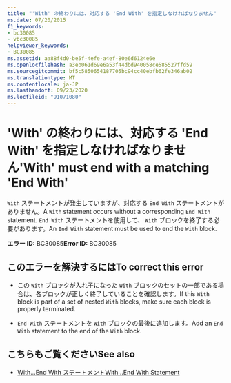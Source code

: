 ```yaml
---
title: "'With' の終わりには、対応する 'End With' を指定しなければなりません"
ms.date: 07/20/2015
f1_keywords:
- bc30085
- vbc30085
helpviewer_keywords:
- BC30085
ms.assetid: aa88f4d0-be5f-4efe-a4ef-80e6d6124e6e
ms.openlocfilehash: a3eb061d69e6a53f44dbd940058ce585527ffd59
ms.sourcegitcommit: bf5c5850654187705bc94cc40ebfb62fe346ab02
ms.translationtype: MT
ms.contentlocale: ja-JP
ms.lasthandoff: 09/23/2020
ms.locfileid: "91071080"
---
```

# <a name="with-must-end-with-a-matching-end-with"></a><span data-ttu-id="9618d-102">'With' の終わりには、対応する 'End With' を指定しなければなりません</span><span class="sxs-lookup"><span data-stu-id="9618d-102">'With' must end with a matching 'End With'</span></span>

<span data-ttu-id="9618d-103">`With` ステートメントが発生していますが、対応する `End With` ステートメントがありません。</span><span class="sxs-lookup"><span data-stu-id="9618d-103">A `With` statement occurs without a corresponding `End With` statement.</span></span> <span data-ttu-id="9618d-104">`End With` ステートメントを使用して、 `With` ブロックを終了する必要があります。</span><span class="sxs-lookup"><span data-stu-id="9618d-104">An `End With` statement must be used to end the `With` block.</span></span>  
  
 <span data-ttu-id="9618d-105">**エラー ID:** BC30085</span><span class="sxs-lookup"><span data-stu-id="9618d-105">**Error ID:** BC30085</span></span>  
  
## <a name="to-correct-this-error"></a><span data-ttu-id="9618d-106">このエラーを解決するには</span><span class="sxs-lookup"><span data-stu-id="9618d-106">To correct this error</span></span>  
  
- <span data-ttu-id="9618d-107">この `With` ブロックが入れ子になった `With` ブロックのセットの一部である場合は、各ブロックが正しく終了していることを確認します。</span><span class="sxs-lookup"><span data-stu-id="9618d-107">If this `With` block is part of a set of nested `With` blocks, make sure each block is properly terminated.</span></span>  
  
- <span data-ttu-id="9618d-108">`End With` ステートメントを `With` ブロックの最後に追加します。</span><span class="sxs-lookup"><span data-stu-id="9618d-108">Add an `End With` statement to the end of the `With` block.</span></span>  
  
## <a name="see-also"></a><span data-ttu-id="9618d-109">こちらもご覧ください</span><span class="sxs-lookup"><span data-stu-id="9618d-109">See also</span></span>

- [<span data-ttu-id="9618d-110">With...End With ステートメント</span><span class="sxs-lookup"><span data-stu-id="9618d-110">With...End With Statement</span></span>](../language-reference/statements/with-end-with-statement.md)
